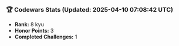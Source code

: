 ### 🏆 Codewars Stats (Updated: 2025-04-10 07:08:42 UTC)

- **Rank:** 8 kyu
- **Honor Points:** 3
- **Completed Challenges:** 1
